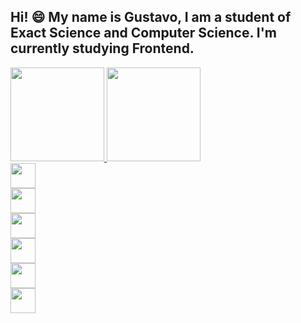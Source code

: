## Hi! 😄 My name is Gustavo, I am a student of Exact Science and Computer Science. I'm currently studying Frontend.

<div style="width: 100%;display:block">
    <a href="https://github.com/GustaRM">
    <img height="150em" src="https://github-readme-stats.vercel.app/api/top-langs/?username=GustaRM&layout=compact&langs_count=7&theme=dracula"/>
    <img height="150em" src="https://github-readme-stats.vercel.app/api?username=GustaRM&show_icons=true&theme=dracula&include_all_commits=true&count_private=true"/>
</div>


<img style="width:40px;height:40px;display:flex" src="https://cdn.jsdelivr.net/gh/devicons/devicon/icons/html5/html5-plain-wordmark.svg" />
<img style="width:40px;height:40px;display:flex" src="https://cdn.jsdelivr.net/gh/devicons/devicon/icons/css3/css3-plain-wordmark.svg" />
<img style="width:40px;height:40px;display:flex" src="https://cdn.jsdelivr.net/gh/devicons/devicon/icons/javascript/javascript-original.svg" />
<img style="width:40px;height:40px;display:flex" src="https://cdn.jsdelivr.net/gh/devicons/devicon/icons/photoshop/photoshop-line.svg" />    
<img style="width:40px;height:40px;display:flex" src="https://cdn.jsdelivr.net/gh/devicons/devicon/icons/python/python-original.svg" />
<img style="width:40px;height:40px;display:flex" src="https://cdn.jsdelivr.net/gh/devicons/devicon/icons/c/c-original.svg" />
          
          




          
